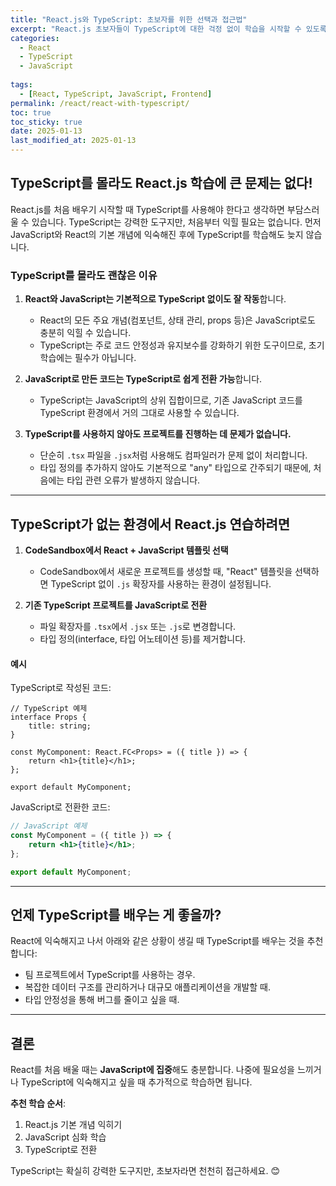 ```yaml
---
title: "React.js와 TypeScript: 초보자를 위한 선택과 접근법"
excerpt: "React.js 초보자들이 TypeScript에 대한 걱정 없이 학습을 시작할 수 있도록, TypeScript의 필요성과 전환 방법을 알아봅니다."
categories:
  - React
  - TypeScript
  - JavaScript
  
tags:
  - [React, TypeScript, JavaScript, Frontend]
permalink: /react/react-with-typescript/
toc: true
toc_sticky: true
date: 2025-01-13
last_modified_at: 2025-01-13
---
```


## TypeScript를 몰라도 React.js 학습에 큰 문제는 없다!

React.js를 처음 배우기 시작할 때 TypeScript를 사용해야 한다고 생각하면 부담스러울 수 있습니다. TypeScript는 강력한 도구지만, 처음부터 익힐 필요는 없습니다. 먼저 JavaScript와 React의 기본 개념에 익숙해진 후에 TypeScript를 학습해도 늦지 않습니다.

### TypeScript를 몰라도 괜찮은 이유
1. **React와 JavaScript는 기본적으로 TypeScript 없이도 잘 작동**합니다.
   - React의 모든 주요 개념(컴포넌트, 상태 관리, props 등)은 JavaScript로도 충분히 익힐 수 있습니다.
   - TypeScript는 주로 코드 안정성과 유지보수를 강화하기 위한 도구이므로, 초기 학습에는 필수가 아닙니다.

2. **JavaScript로 만든 코드는 TypeScript로 쉽게 전환 가능**합니다.
   - TypeScript는 JavaScript의 상위 집합이므로, 기존 JavaScript 코드를 TypeScript 환경에서 거의 그대로 사용할 수 있습니다.

3. **TypeScript를 사용하지 않아도 프로젝트를 진행하는 데 문제가 없습니다.**
   - 단순히 `.tsx` 파일을 `.jsx`처럼 사용해도 컴파일러가 문제 없이 처리합니다.
   - 타입 정의를 추가하지 않아도 기본적으로 "any" 타입으로 간주되기 때문에, 처음에는 타입 관련 오류가 발생하지 않습니다.

---

## TypeScript가 없는 환경에서 React.js 연습하려면

1. **CodeSandbox에서 React + JavaScript 템플릿 선택**
   - CodeSandbox에서 새로운 프로젝트를 생성할 때, "React" 템플릿을 선택하면 TypeScript 없이 `.js` 확장자를 사용하는 환경이 설정됩니다.

2. **기존 TypeScript 프로젝트를 JavaScript로 전환**
   - 파일 확장자를 `.tsx`에서 `.jsx` 또는 `.js`로 변경합니다.
   - 타입 정의(interface, 타입 어노테이션 등)를 제거합니다.

#### 예시
TypeScript로 작성된 코드:
```tsx
// TypeScript 예제
interface Props {
    title: string;
}

const MyComponent: React.FC<Props> = ({ title }) => {
    return <h1>{title}</h1>;
};

export default MyComponent;
```

JavaScript로 전환한 코드:
```jsx
// JavaScript 예제
const MyComponent = ({ title }) => {
    return <h1>{title}</h1>;
};

export default MyComponent;
```

---

## 언제 TypeScript를 배우는 게 좋을까?

React에 익숙해지고 나서 아래와 같은 상황이 생길 때 TypeScript를 배우는 것을 추천합니다:
- 팀 프로젝트에서 TypeScript를 사용하는 경우.
- 복잡한 데이터 구조를 관리하거나 대규모 애플리케이션을 개발할 때.
- 타입 안정성을 통해 버그를 줄이고 싶을 때.

---

## 결론

React를 처음 배울 때는 **JavaScript에 집중**해도 충분합니다. 나중에 필요성을 느끼거나 TypeScript에 익숙해지고 싶을 때 추가적으로 학습하면 됩니다.

**추천 학습 순서**:
1. React.js 기본 개념 익히기
2. JavaScript 심화 학습
3. TypeScript로 전환

TypeScript는 확실히 강력한 도구지만, 초보자라면 천천히 접근하세요. 😊

